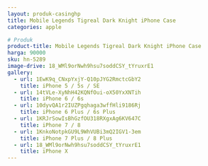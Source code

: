 ```yaml
---
layout: produk-casinghp
title: Mobile Legends Tigreal Dark Knight iPhone Case
categories: apple

# Produk
product-title: Mobile Legends Tigreal Dark Knight iPhone Case
harga: 90000
sku: hn-5289
image-drive: 18_WMl9orNwh9hsu7soddCSY_tYruxrE1
gallery:
  - url: 1EwK9q_CNxpYxjY-Q10pJYG2RmctcGbY2
    title: iPhone 5 / 5s / SE
  - url: 14tVLe-XyNhH42KQNfOui-oX50YxXNTih
    title: iPhone 6 / 6s
  - url: 10dyvQA1r2IUZPgqhaga3wffHli9186Rj
    title: iPhone 6 Plus / 6s Plus
  - url: 1KRJrSowIsBhGzfOU318RXgxAg6KV647C
    title: iPhone 7 / 8
  - url: 1KnkoNotpkGU9L9WhVUBi3mQ2IGV1-3em
    title: iPhone 7 Plus / 8 Plus
  - url: 18_WMl9orNwh9hsu7soddCSY_tYruxrE1
    title: iPhone X
---
```


